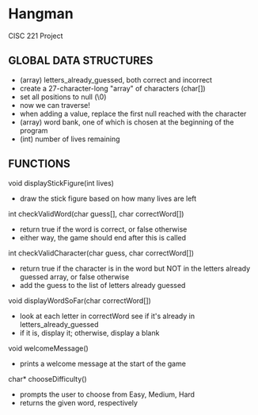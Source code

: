 # Hangman
CISC 221 Project


## GLOBAL DATA STRUCTURES

- (array) letters_already_guessed, both correct and incorrect
- create a 27-character-long "array" of characters (char[])
- set all positions to null (\0)
- now we can traverse!
- when adding a value, replace the first null reached with the character
- (array) word bank, one of which is chosen at the beginning of the program
- (int) number of lives remaining


## FUNCTIONS

void displayStickFigure(int lives)
- draw the stick figure based on how many lives are left

int checkValidWord(char guess[], char correctWord[])
- return true if the word is correct, or false otherwise
- either way, the game should end after this is called

int checkValidCharacter(char guess, char correctWord[])
- return true if the character is in the word but NOT in the letters already guessed array, or false otherwise
- add the guess to the list of letters already guessed

void displayWordSoFar(char correctWord[])
- look at each letter in correctWord see if it's already in letters_already_guessed
- if it is, display it; otherwise, display a blank

void welcomeMessage()
- prints a welcome message at the start of the game

char* chooseDifficulty()
- prompts the user to choose from Easy, Medium, Hard
- returns the given word, respectively